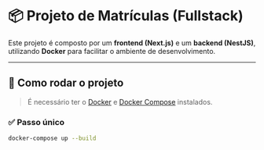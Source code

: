 # 📦 Projeto de Matrículas (Fullstack)

Este projeto é composto por um **frontend (Next.js)** e um **backend (NestJS)**, utilizando **Docker** para facilitar o ambiente de desenvolvimento.

---

## 🚀 Como rodar o projeto

> É necessário ter o [Docker](https://www.docker.com/) e [Docker Compose](https://docs.docker.com/compose/) instalados.

### ✅ Passo único

```bash
docker-compose up --build
```
